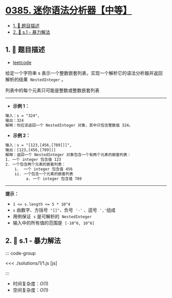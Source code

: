 # [0385. 迷你语法分析器【中等】](https://github.com/tnotesjs/TNotes.leetcode/tree/main/notes/0385.%20%E8%BF%B7%E4%BD%A0%E8%AF%AD%E6%B3%95%E5%88%86%E6%9E%90%E5%99%A8%E3%80%90%E4%B8%AD%E7%AD%89%E3%80%91)

<!-- region:toc -->

- [1. 📝 题目描述](#1--题目描述)
- [2. 🎯 s.1 - 暴力解法](#2--s1---暴力解法)

<!-- endregion:toc -->

## 1. 📝 题目描述

- [leetcode](https://leetcode.cn/problems/mini-parser/)

给定一个字符串 s 表示一个整数嵌套列表，实现一个解析它的语法分析器并返回解析的结果  `NestedInteger` 。

列表中的每个元素只可能是整数或整数嵌套列表

---

- **示例 1：**

```txt
输入：s = "324",
输出：324
解释：你应该返回一个 NestedInteger 对象，其中只包含整数值 324。
```

- **示例 2：**

```txt
输入：s = "[123,[456,[789]]]",
输出：[123,[456,[789]]]
解释：返回一个 NestedInteger 对象包含一个有两个元素的嵌套列表：
1. 一个 integer 包含值 123
2. 一个包含两个元素的嵌套列表：
    i.  一个 integer 包含值 456
    ii. 一个包含一个元素的嵌套列表
         a. 一个 integer 包含值 789
```

---

**提示：**

- `1 <= s.length <= 5 * 10^4`
- `s` 由数字、方括号  `"[]"`、负号  `'-'` 、逗号  `','`组成
- 用例保证  `s` 是可解析的  `NestedInteger`
- 输入中的所有值的范围是  `[-10^6, 10^6]`

## 2. 🎯 s.1 - 暴力解法

::: code-group

<<< ./solutions/1/1.js [js]

:::

- 时间复杂度：$O(1)$
- 空间复杂度：$O(1)$
